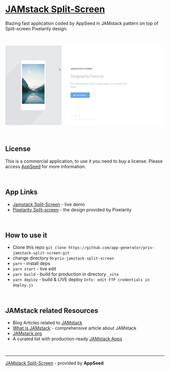 # [JAMstack Split-Screen](https://appseed.us/apps/jamstack/jamstack-split-screen-pixelarity)

Blazing fast application coded by AppSeed in JAMstack pattern on top of Split-screen Pixelarity design.

<br />

![JAMstack Split-screen - Gif animated intro.](https://github.com/app-generator/static/blob/master/products/jamstack-split-screen-intro.gif?raw=true)

<br />

## License

This is a commercial application, to use it you need to buy a license. Please access [AppSeed](https://appseed.us/pricing) for more information.

<br />

## App Links

- [Jamstack Split-Screen](https://jamstack-split-screen.appseed.us/) - live demo
- [Pixelarity Split-screen](https://pixelarity.com/split-screen) - the design provided by Pixelarity 

<br />

## How to use it

- Clone this repo `git clone https://github.com/app-generator/priv-jamstack-split-screen.git`
- change directory to `priv-jamstack-split-screen`
- `yarn` - install deps
- `yarn start` - live edit
- `yarn build` - build for production in directory `_site`
- `yarn deploy` - build & LIVE deploy `Info: edit FTP credentials in deploy.js `

<br />

## JAMstack related Resources

- Blog Articles related to [JAMstack](https://blog.appseed.us/tag/jamstack/)
- [What is JAMstack](https://blog.appseed.us/what-is-jamstack/) - comprehensive article about JAMstack
- [JAMstack.org](https://jamstack.org/)
- A curated list with production-ready [JAMstack Apps](https://appseed.us/apps/jamstack)

<br />

---
[JAMstack Split-Screen](https://appseed.us/apps/jamstack/jamstack-split-screen-pixelarity) - provided by **AppSeed**

